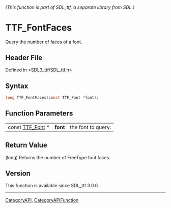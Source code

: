 ###### (This function is part of SDL_ttf, a separate library from SDL.)
# TTF_FontFaces

Query the number of faces of a font.

## Header File

Defined in [<SDL3_ttf/SDL_ttf.h>](https://github.com/libsdl-org/SDL_ttf/blob/main/include/SDL3_ttf/SDL_ttf.h)

## Syntax

```c
long TTF_FontFaces(const TTF_Font *font);
```

## Function Parameters

|                              |          |                    |
| ---------------------------- | -------- | ------------------ |
| const [TTF_Font](TTF_Font) * | **font** | the font to query. |

## Return Value

(long) Returns the number of FreeType font faces.

## Version

This function is available since SDL_ttf 3.0.0.

----
[CategoryAPI](CategoryAPI), [CategoryAPIFunction](CategoryAPIFunction)

